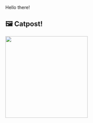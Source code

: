 Hello there!



## 🖼️ Catpost!

<sub>
    <img src="https://cdn2.thecatapi.com/images/0WbLLWUHh.jpg" height="256">
</sub>


